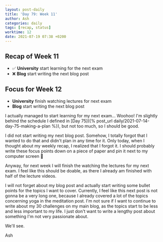 ```yaml
---
layout: post-daily
title: 'Day 79: Week 11'
author: Ash
categories: daily
tags: [recap, status]
worktime: 12
date: 2021-07-19 07:38 +0200
---
```

## Recap of Week 11

- ✅ **University** start learning for the next exam
- ❌ **Blog** start writing the next blog post

## Focus for Week 12

- **University** finish watching lectures for next exam
- **Blog** start writing the next blog post

I actually managed to start learning for my next exam... Woohoo! I'm slightly behind the schedule I defined in [Day 75]({% post_url daily/2021-07-14-day-75-making-a-plan %}), but not too much, so I should be good.

I did not start writing my next blog post. Somehow, I totally forgot that I wanted to do that and didn't plan in any time for it. Only today, when I thought about my weekly recap, I realized that I forgot it. I should probably write these focus points down on a piece of paper and pin it next to my computer screen 🤔

Anyway, for next week I will finish the watching the lectures for my next exam. I feel like this should be doable, as there I already am finished with half of the lecture videos.

I will not forget about my blog post and actually start writing some bullet points for the topics I want to cover. Currently, I feel like this next post is not gonna be a very long one, because I already covered a lot of the topics concerning yoga in the meditation post. I'm not sure if I want to continue to write about my 30 challenges on my main blog, as the topics start to be less and less important to my life. I just don't want to write a lengthy post about something I'm not very passionate about.

We'll see.

Ash